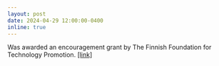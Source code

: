 ```yaml
---
layout: post
date: 2024-04-29 12:00:00-0400
inline: true
---
```


Was awarded an encouragement grant by The Finnish Foundation for Technology Promotion. <a href="https://tekniikanedistamissaatio.fi/en/foundation/">[link]</a>
